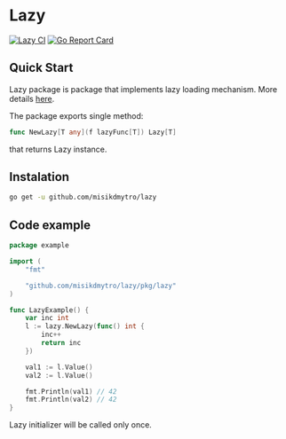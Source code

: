 # Lazy

[![Lazy CI](https://github.com/misikdmytro/lazy/actions/workflows/go.yaml/badge.svg)](https://github.com/misikdmytro/lazy/actions/workflows/go.yaml)
[![Go Report Card](https://goreportcard.com/badge/github.com/misikdmytro/lazy)](https://goreportcard.com/report/github.com/misikdmytro/lazy)

## Quick Start

Lazy package is package that implements lazy loading mechanism. More details [here](https://en.wikipedia.org/wiki/Lazy_loading).

The package exports single method:

```go
func NewLazy[T any](f lazyFunc[T]) Lazy[T]
```

that returns Lazy instance.

## Instalation

```bash
go get -u github.com/misikdmytro/lazy
```

## Code example

```go
package example

import (
	"fmt"

	"github.com/misikdmytro/lazy/pkg/lazy"
)

func LazyExample() {
	var inc int
	l := lazy.NewLazy(func() int {
		inc++
		return inc
	})

	val1 := l.Value()
	val2 := l.Value()

	fmt.Println(val1) // 42
	fmt.Println(val2) // 42
}
```

Lazy initializer will be called only once.

